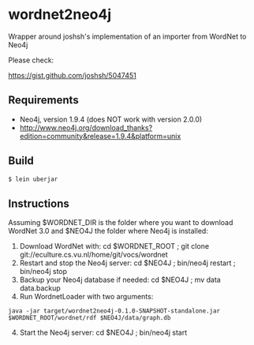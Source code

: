 wordnet2neo4j
=============

Wrapper around joshsh's implementation of an importer from WordNet to Neo4j

Please check:

https://gist.github.com/joshsh/5047451

## Requirements

* Neo4j, version 1.9.4 (does NOT work with version 2.0.0)
 * http://www.neo4j.org/download_thanks?edition=community&release=1.9.4&platform=unix

## Build

```bash
$ lein uberjar
```

## Instructions

Assuming $WORDNET_DIR is the folder where you want to download WordNet 3.0 and $NEO4J the folder where Neo4j is installed:

1. Download WordNet with: cd $WORDNET_ROOT ; git clone git://eculture.cs.vu.nl/home/git/vocs/wordnet
2. Restart and stop the Neo4j server: cd $NEO4J ; bin/neo4j restart ; bin/neo4j stop
3. Backup your Neo4j database if needed: cd $NEO4J ; mv data data.backup
3. Run WordnetLoader with two arguments:
```
java -jar target/wordnet2neo4j-0.1.0-SNAPSHOT-standalone.jar $WORDNET_ROOT/wordnet/rdf $NEO4J/data/graph.db
```
4. Start the Neo4j server: cd $NEO4J ; bin/neo4j start


